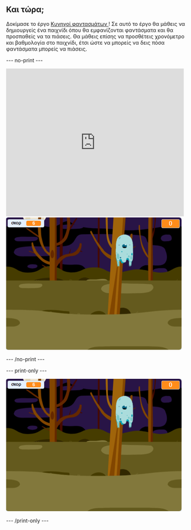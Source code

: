 ## Και τώρα;

Δοκίμασε το έργο [Κυνηγοί φαντασμάτων ](https://projects.raspberrypi.org/el-GR/projects/ghostbusters?utm_source=pathway&utm_medium=whatnext&utm_campaign=projects)! Σε αυτό το έργο θα μάθεις να δημιουργείς ένα παιχνίδι όπου θα εμφανίζονται φαντάσματα και θα προσπαθείς να τα πιάσεις. Θα μάθεις επίσης να προσθέτεις χρονόμετρο και βαθμολογία στο παιχνίδι, έτσι ώστε να μπορείς να δεις πόσα φαντάσματα μπορείς να πιάσεις.

--- no-print ---

<div class="scratch-preview">
  <iframe allowtransparency="true" width="485" height="402" src="https://scratch.mit.edu/projects/embed/276874679/?autostart=false" frameborder="0" scrolling="no"></iframe>
  <img src="images/ghostbusters-static.png">
</div>

--- /no-print ---

--- print-only ---

![showcase](images/ghostbusters-static.png)

--- /print-only ---